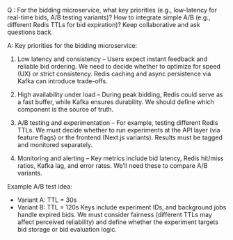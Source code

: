 Q : For the bidding microservice, what key priorities (e.g., low-latency for real-time bids, A/B testing variants)? How to integrate simple A/B (e.g., different Redis TTLs for bid expiration)? Keep collaborative and ask questions back.

A: Key priorities for the bidding microservice:

1. Low latency and consistency – Users expect instant feedback and reliable bid ordering. We need to decide whether to optimize for speed (UX) or strict consistency. Redis caching and async persistence via Kafka can introduce trade-offs.

2. High availability under load – During peak bidding, Redis could serve as a fast buffer, while Kafka ensures durability. We should define which component is the source of truth.

3. A/B testing and experimentation – For example, testing different Redis TTLs. We must decide whether to run experiments at the API layer (via feature flags) or the frontend (Next.js variants). Results must be tagged and monitored separately.

4. Monitoring and alerting – Key metrics include bid latency, Redis hit/miss ratios, Kafka lag, and error rates. We’ll need these to compare A/B variants.

Example A/B test idea:

* Variant A: TTL = 30s
* Variant B: TTL = 120s
  Keys include experiment IDs, and background jobs handle expired bids.
  We must consider fairness (different TTLs may affect perceived reliability) and define whether the experiment targets bid storage or bid evaluation logic.